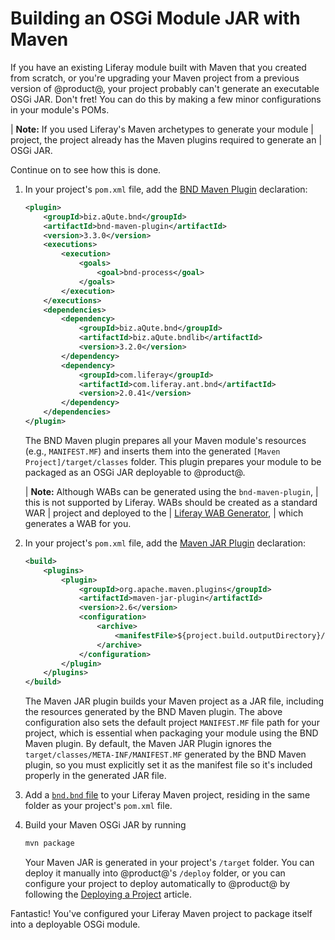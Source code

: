 # Building an OSGi Module JAR with Maven

If you have an existing Liferay module built with Maven that you created from
scratch, or you're upgrading your Maven project from a previous version of
@product@, your project probably can't generate an executable OSGi JAR. Don't
fret! You can do this by making a few minor configurations in your module's
POMs.

| **Note:** If you used Liferay's Maven archetypes to generate your module
| project, the project already has the Maven plugins required to generate an
| OSGi JAR.

Continue on to see how this is done.

1.  In your project's `pom.xml` file, add the
    [BND Maven Plugin](http://njbartlett.name/2015/03/27/announcing-bnd-maven-plugin.html)
    declaration:

    ```xml
    <plugin>
        <groupId>biz.aQute.bnd</groupId>
        <artifactId>bnd-maven-plugin</artifactId>
        <version>3.3.0</version>
        <executions>
            <execution>
                <goals>
                    <goal>bnd-process</goal>
                </goals>
            </execution>
        </executions>
        <dependencies>
            <dependency>
                <groupId>biz.aQute.bnd</groupId>
                <artifactId>biz.aQute.bndlib</artifactId>
                <version>3.2.0</version>
            </dependency>
            <dependency>
                <groupId>com.liferay</groupId>
                <artifactId>com.liferay.ant.bnd</artifactId>
                <version>2.0.41</version>
            </dependency>
        </dependencies>
    </plugin>
    ```

    The BND Maven plugin prepares all your Maven module's resources (e.g.,
    `MANIFEST.MF`) and inserts them into the generated
    `[Maven Project]/target/classes` folder. This plugin prepares your module to
    be packaged as an OSGi JAR deployable to @product@.

    | **Note:** Although WABs can be generated using the `bnd-maven-plugin`,
    | this is not supported by Liferay. WABs should be created as a standard WAR
    | project and deployed to the
    | [Liferay WAB Generator](/developer/reference/-/knowledge_base/7-2/using-the-wab-generator),
    | which generates a WAB for you.

2.  In your project's `pom.xml` file, add the
    [Maven JAR Plugin](http://maven.apache.org/plugins/maven-jar-plugin/)
    declaration:

    ```xml
    <build>
        <plugins>
            <plugin>
                <groupId>org.apache.maven.plugins</groupId>
                <artifactId>maven-jar-plugin</artifactId>
                <version>2.6</version>
                <configuration>
                    <archive>
                        <manifestFile>${project.build.outputDirectory}/META-INF/MANIFEST.MF</manifestFile>
                    </archive>
                </configuration>
            </plugin>
        </plugins>
    </build>
    ```

    The Maven JAR plugin builds your Maven project as a JAR file, including the
    resources generated by the BND Maven plugin. The above configuration also
    sets the default project `MANIFEST.MF` file path for your project, which is
    essential when packaging your module using the BND Maven plugin. By default,
    the Maven JAR Plugin ignores the `target/classes/META-INF/MANIFEST.MF`
    generated by the BND Maven plugin, so you must explicitly set it as the
    manifest file so it's included properly in the generated JAR file.

3.  Add a [`bnd.bnd` file](http://bnd.bndtools.org/) to your Liferay Maven
    project, residing in the same folder as your project's `pom.xml` file.

4.  Build your Maven OSGi JAR by running

    ```bash
    mvn package
    ```

    Your Maven JAR is generated in your project's `/target` folder. You can
    deploy it manually into @product@'s `/deploy` folder, or you can configure
    your project to deploy automatically to @product@ by following the
    [Deploying a Project](/developer/reference/-/knowledge_base/7-2/deploying-a-project#maven)
    article.

Fantastic! You've configured your Liferay Maven project to package itself into a
deployable OSGi module.
